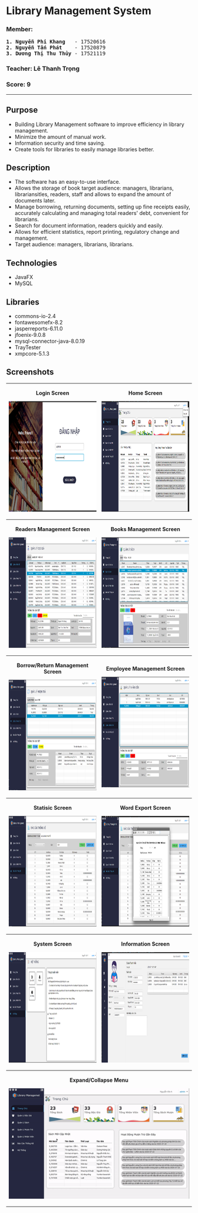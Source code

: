Library Management System
=========================

### Member:
<pre>
<b>1. Nguyễn Phi Khang</b>   - 17520616
<b>2. Nguyễn Tấn Phát</b>    - 17520879
<b>3. Dương Thị Thu Thủy</b> - 17521119
</pre>

### Teacher: Lê Thanh Trọng
### Score: 9
---

## Purpose
- Building Library Management software to improve efficiency in library management.
- Minimize the amount of manual work.
- Information security and time saving.
- Create tools for libraries to easily manage libraries better.

## Description
- The software has an easy-to-use interface.
- Allows the storage of book target audience: managers, librarians, librariansitles, readers, staff and allows to expand the amount of documents later.
- Manage borrowing, returning documents, setting up fine receipts easily, accurately calculating and managing total readers' debt, convenient for librarians.
- Search for document information, readers quickly and easily.
- Allows for efficient statistics, report printing, regulatory change and management.
- Target audience: managers, librarians, librarians.

## Technologies
- JavaFX
- MySQL

## Libraries
- commons-io-2.4
- fontawesomefx-8.2
- jasperreports-6.11.0
- jfoenix-9.0.8
- mysql-connector-java-8.0.19
- TrayTester
- xmpcore-5.1.3

## Screenshots
<table style="width:100%">
<tr>
  <th width="50%"> 
    <p align="center">
    <p>Login Screen</p>
    <img src="/screenshots/Login.png" height="300"><br>
     </p>
  </th>
  <th width="50%"> 
    <p align="center">
    <p>Home Screen</p>
    <img src="/screenshots/Home.png" height="300"><br>
    </p>
  </th>
</tr>
<tr>
 <th width="50%"> 
    <p align="center">
    <p>Readers Management Screen</p>
    <img src="/screenshots/Reader.png" height="300"><br>
    </p>
  </th>
  <th width="50%"> 
    <p align="center">
    <p>Books Management Screen</p>
    <img src="/screenshots/Book.png" height="300"><br>
     </p>
  </th>
 </tr>
  <tr>
 <th width="50%"> 
    <p align="center">
    <p>Borrow/Return Management Screen</p>
    <img src="/screenshots/Borrow.png" height="300"><br>
    </p>
  </th>
  <th width="50%"> 
    <p align="center">
    <p>Employee Management Screen</p>
    <img src="/screenshots/Employer.png" height="300"><br>
     </p>
  </th>
 </tr>
  <tr>
 <th width="50%">
    <p align="center">
    <p>Statisic Screen</p>
    <img src="/screenshots/Statistic.png" height="300"><br>
    </p>
  </th>
  <th width="50%"> 
    <p align="center">
    <p>Word Export Screen</p>
    <img src="/screenshots/word_export.png" height="300"><br>
     </p>
  </th>
 </tr>
 <tr>
 <th width="50%"> 
   <p align="center">
    <p>System Screen</p>
    <img src="/screenshots/regulations.png" height="300"><br>
    </p>
  </th>
  <th width="50%"> 
    <p align="center">
    <p>Information Screen</p>
    <img src="/screenshots/Information.png" height="300"><br>
     </p>
  </th>
 </tr>
  <tr>
 <th width="100%" colspan="2"> 
    <p align="center">
      <p>Expand/Collapse Menu</p>
      <img src="/screenshots/expand_collapse.gif" height="300"><br>
    </p>
  </th>
 </tr>
</table>
